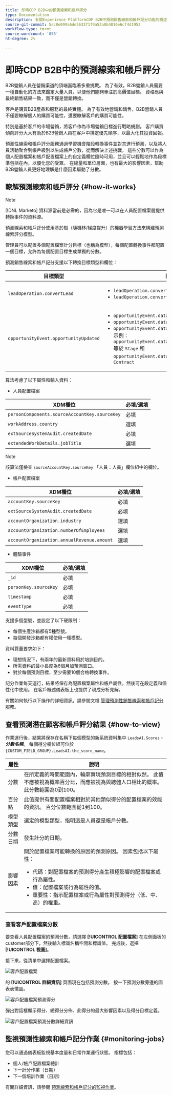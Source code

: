 ```yaml
---
title: 即時CDP B2B中的預測線索和帳戶評分
type: Documentation
description: 有關Experience PlatformCDP B2B中預測銷售線索和帳戶記分功能的概述和詳細資訊。
source-git-commit: 5ac8e099a6de563371f9a53a8b4816e6cf4d1953
workflow-type: tm+mt
source-wordcount: '858'
ht-degree: 2%

---
```


# 即時CDP B2B中的預測線索和帳戶評分

B2B營銷人員在營銷渠道的頂端面臨著多重挑戰。 為了有效，B2B營銷人員需要一種自動化的方法來鑑定大量人員，以便他們能夠專注於高價值目標。 資格應與最終銷售結果一致，而不僅是營銷轉換。

客戶是購買B2B產品和服務的最終實體。 為了有效地營銷和銷售，B2B營銷人員不僅要瞭解個人的購買可能性，還要瞭解客戶的購買可能性。

特別是基於客戶的市場營銷，將客戶作為市場營銷目標進行戰略規劃。 客戶購買傾向評分大大有助於B2B營銷人員在客戶中排定優先順序，以最大化其投資回報。

預測性線索和帳戶評分服務通過學習機會階段轉換事件並對其進行預測，以及將人員活動聚合到帳戶級別以生成帳戶分數，從而解決上述挑戰。 這些分數可以作為個人配置檔案和帳戶配置檔案上的自定義欄位隨時可用，並且可以輕鬆地作為段標準包括在內，以優化您的受眾。 在總量和單位層面，也有最大的影響因素，幫助B2B營銷人員更好地理解是什麼因素驅動了分數。

## 瞭解預測線索和帳戶評分 {#how-it-works}

>[!NOTE]
>
>[!DNL Marketo] 資料源當前是必需的，因為它是唯一可以在人員配置檔案層提供轉換事件的資料源。

預測線索和帳戶評分使用基於樹（隨機林/梯度提升）的機器學習方法來構建預測線索評分模型。

管理員可以配置多個配置檔案計分目標（也稱為模型），每個配置轉換事件都配置一個目標，允許為每個配置目標生成單獨的分數。

預測銷售線索和帳戶記分支援以下轉換目標類型和欄位：

| 目標類型 | 欄位 |
| --- | --- |
| `leadOperation.convertLead` | <ul><li>`leadOperation.convertLead.convertedStatus`</li><li>`leadOperation.convertLead.assignTo`</li></ul> |
| `opportunityEvent.opportunityUpdated` | <ul><li>`opportunityEvent.dataValueChanges.attributeName`</li><li>`opportunityEvent.dataValueChanges.newValue`</li><li>`opportunityEvent.dataValueChanges.oldValue`</li>示例： `opportunityEvent.dataValueChanges.attributeName` 等於 `Stage` 和 `opportunityEvent.dataValueChanges.newValue` 等於 `Contract`</ul> |

算法考慮了以下屬性和輸入資料：

* 人員配置檔案

| XDM欄位 | 必填/選填 |
| --- | --- |
| `personComponents.sourceAccountKey.sourceKey` | 必填 |
| `workAddress.country` | 選填 |
| `extSourceSystemAudit.createdDate` | 必填 |
| `extendedWorkDetails.jobTitle` | 選填 |

>[!NOTE]
> 
>該算法僅檢查 `sourceAccountKey.sourceKey` 「人員：人員」欄位組中的欄位。

* 帳戶配置檔案

| XDM欄位 | 必填/選填 |
| --- | --- |
| `accountKey.sourceKey` | 必填 |
| `extSourceSystemAudit.createdDate` | 必填 |
| `accountOrganization.industry` | 選填 |
| `accountOrganization.numberOfEmployees` | 選填 |
| `accountOrganization.annualRevenue.amount` | 選填 |

* 體驗事件

| XDM欄位 | 必填/選填 |
| --- | --- |
| `_id` | 必填 |
| `personKey.sourceKey` | 必填 |
| `timestamp` | 必填 |
| `eventType` | 必填 |

支援多個型號，並設定了以下硬限制：

* 每個生產沙箱都有5種型號。
* 每個開發沙箱都有權使用一種模型。

資料質量要求如下：

* 理想情況下，有兩年的最新資料用於培訓目的。
* 所需資料的最小長度為6個月加預測窗口。
* 對於每個預測目標，至少需要10個合格轉換事件。

記分作業每天運行，結果將保存為配置檔案屬性和帳戶屬性，然後可在段定義和個性化中使用。 在客戶概述儀表板上也提供了現成分析見解。

有關如何執行以下操作的詳細資訊，請參閱文檔 [管理預測性銷售線索和帳戶記分](/help/rtcdp/b2b-ai-ml-services/manage-predictive-lead-and-account-scoring.md) 服務。

## 查看預測潛在顧客和帳戶評分結果 {#how-to-view}

作業運行後，結果將保存在名稱下每個模型的新系統資料集中 `LeadsAI.Scores` - ***分數名稱***。 每個得分欄位組可位於 `{CUSTOM_FIELD_GROUP}.LeadsAI.the_score_name`。

| 屬性 | 說明 |
| --- | --- |
| 分數 | 在所定義的時間範圍內，輪廓實現預測目標的相對似然。 此值不應被視為概率百分比，而應被視為與總體人口相比的概率。 此分數範圍為0到100。 |
| 百分點 | 此值提供有關配置檔案相對於其他類似得分的配置檔案的效能的資訊。 百分位數範圍從1到100。 |
| 模型類型 | 選定的模型類型，指明這是人員還是帳戶分數。 |
| 分數日期 | 發生計分的日期。 |
| 影響因素 | 關於配置檔案可能轉換的原因的預測原因。 因素包括以下屬性：<ul><li>代碼：對配置檔案的預測得分產生積極影響的配置檔案或行為屬性。</li><li>值：配置檔案或行為屬性的值。</li><li>重要性：指示配置檔案或行為屬性對預測得分（低、中、高）的權重。</li></ul> |

### 查看客戶配置檔案分數

要查看人員配置檔案的預測分數，請選擇 **[!UICONTROL 配置檔案]** 在左側面板的customer部分下，然後輸入標識名稱空間和標識值。 完成後，選擇 **[!UICONTROL 視圖]**。

接下來，從清單中選擇配置檔案。

![客戶配置檔案](/help/rtcdp/accounts/images/b2b-view-customer-profile.png)

的 **[!UICONTROL 詳細資訊]** 頁面現在包括預測分數。 按一下預測分數旁邊的圖表表徵圖。

![客戶配置檔案預測得分](/help/rtcdp/accounts/images/b2b-view-customer-profile-predictive-score.png)

彈出對話框顯示得分、總得分分佈、此得分的最大影響因素以及得分目標定義。

![客戶配置檔案預測分數詳細資訊](/help/rtcdp/accounts/images/b2b-view-customer-profile-predictive-score-details.png)

## 監視預測性線索和帳戶記分作業 {#monitoring-jobs}

您可以通過儀表板監視基本度量和日常作業運行狀態。 指標包括：

* 個人/帳戶配置檔案總計
* 下一計分作業（日期）
* 下一個培訓作業（日期）

有關詳細資訊，請參閱 [預測線索和帳戶記分的監視作業](/help/dataflows/ui/b2b/monitor-profile-enrichment.md)。
